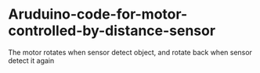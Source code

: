 # Aruduino-code-for-motor-controlled-by-distance-sensor
The motor rotates when sensor detect object, and rotate back when sensor detect it again
